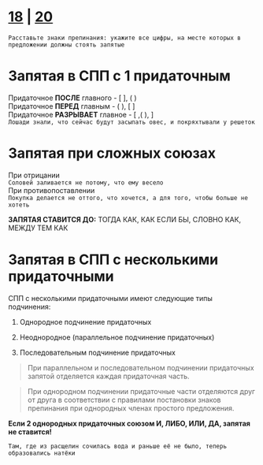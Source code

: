 # [18](https://github.com/sch1432/sch1432/blob/main/rus/ege/18.md) | [20](https://github.com/sch1432/sch1432/blob/main/rus/ege/20.md)

```
Расставьте знаки препинания: укажите все цифры, на месте которых в предложении должны стоять запятые
```

# Запятая в СПП с 1 придаточным
Придаточное **ПОСЛЕ** главного - [   ], (   )
<br>
Придаточное **ПЕРЕД** главным - (   ), [   ]
<br>
Придаточное **РАЗРЫВАЕТ** главное - 
[  ,(   ),  ]
<br>
`Лошади знали, что сейчас будут засыпать овес, и покряхтывали у решеток`

# Запятая при сложных союзах
При отрицании
<br>
`Соловей заливается не потому, что ему весело`
<br>
При противопоставлении
<br>
`Покупка делается не оттого, что хочется, а для того, чтобы больше не хотеть`


**ЗАПЯТАЯ СТАВИТСЯ ДО:** ТОГДА КАК, КАК ЕСЛИ БЫ, СЛОВНО КАК, МЕЖДУ ТЕМ КАК

# Запятая в СПП с несколькими придаточными
СПП с несколькими придаточными имеют следующие типы подчинения: 

1) Однородное подчинение придаточных

2) Неоднородное (параллельное подчинение придаточных)

3) Последовательным подчинение придаточных

> При параллельном и последовательном подчинении придаточных запятой отделяется каждая придаточная часть.

> При однородном подчинении придаточные части отделяются друг от друга в соответствии с правилами постановки знаков препинания при однородных членах простого предложения.

**Если 2 однородных придаточных союзом И, ЛИБО, ИЛИ, ДА, запятая не ставится!**

`Там, где из расщелин сочилась вода и раньше её не было, теперь образовались натёки`
